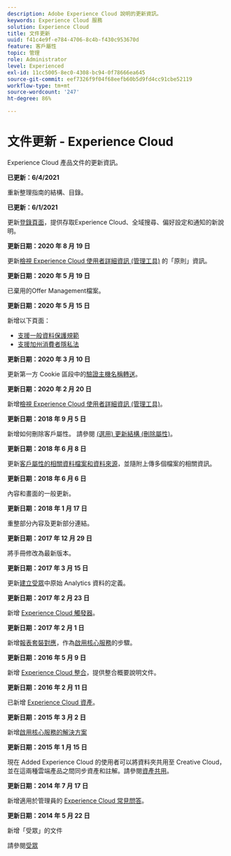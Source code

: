 ```yaml
---
description: Adobe Experience Cloud 說明的更新資訊。
keywords: Experience Cloud 服務
solution: Experience Cloud
title: 文件更新
uuid: f41c4e9f-e784-4706-8c4b-f430c953670d
feature: 客戶屬性
topic: 管理
role: Administrator
level: Experienced
exl-id: 11cc5005-8ec0-4308-bc94-0f78666ea645
source-git-commit: eef7326f9f04f68eefb60b5d9fd4cc91cbe52119
workflow-type: tm+mt
source-wordcount: '247'
ht-degree: 86%

---
```


# 文件更新 - Experience Cloud

Experience Cloud 產品文件的更新資訊。

**已更新：6/4/2021**

重新整理指南的結構、目錄。

**已更新：6/1/2021**

更新[登錄頁面](experience-cloud.md)，提供存取Experience Cloud、全域搜尋、偏好設定和通知的新說明。

**更新日期：2020 年 8 月 19 日**

更新[檢視 Experience Cloud 使用者詳細資訊 (管理工具)](admin-tool-experience-cloud.md) 的「原則」資訊。

**更新日期：2020 年 5 月 19 日**

已棄用的Offer Management檔案。

**更新日期：2020 年 5 月 15 日**

新增以下頁面：

* [支援一般資料保護規範](gdpr.md)
* [支援加州消費者隱私法](ccpa.md)

**更新日期：2020 年 3 月 10 日**

更新第一方 Cookie 區段中的[驗證主機名稱轉送](cookies-first-party.md#validate)。

**更新日期：2020 年 2 月 20 日**

新增[檢視 Experience Cloud 使用者詳細資訊 (管理工具)](admin-tool-experience-cloud.md)。

**更新日期：2018 年 9 月 5 日**

新增如何刪除客戶屬性。 請參閱 [(選用) 更新結構 (刪除屬性)](t-crs-usecase.md#task_6568898BB7C44A42ABFB86532B89063C)。

**更新日期：2018 年 6 月 8 日**

更新[客戶屬性的相關資料檔案和資料來源](crs-data-file.md#concept_DE908F362DF24172BFEF48E1797DAF19)，並隨附上傳多個檔案的相關資訊。

**更新日期：2018 年 6 月 6 日**

內容和畫面的一般更新。

**更新日期：2018 年 1 月 17 日**

重整部分內容及更新部分連結。

**更新日期：2017 年 12 月 29 日**

將手冊修改為最新版本。

**更新日期：2017 年 3 月 15 日**

更新[建立受眾](t-audience-create.md#task_37F407F58BF9459493BB8E968CDFE737)中原始 Analytics 資料的定義。

**更新日期：2017 年 2 月 23 日**

新增 [Experience Cloud 觸發器](triggers.md#concept_887B30241B3E4DB0A2553B2996E2D4FB)。

**更新日期：2017 年 2 月 1 日**

新增[報表套裝對應](core-services.md#concept_apg_zq2_rw)，作為[啟用核心服務](core-services.md#concept_07ED1D5C64234E77976E6D572E78FB9C)的步驟。

**更新日期：2016 年 5 月 9 日**

新增 [Experience Cloud 整合](marketing-cloud-integrations.md#concept_9E6D3E37D1E3452E8CCCFA92AF034F90)，提供整合概要說明文件。

**更新日期：2016 年 2 月 11 日**

已新增 [Experience Cloud 資產](experience-cloud-assets.md#concept_DDA5224C907D4A4F817D795DA0ED64D0)。

**更新日期：2015 年 3 月 2 日**

新增[啟用核心服務的解決方案](core-services.md#concept_07ED1D5C64234E77976E6D572E78FB9C)

**更新日期：2015 年 1 月 15 日**

現在 Added Experience Cloud 的使用者可以將資料夾共用至 Creative Cloud，並在這兩種雲端產品之間同步資產和註解。請參閱[資產共用](creative-cloud.md#concept_3E5A34C3459047D5965F900788A9BA68)。

**更新日期：2014 年 7 月 17 日**

新增適用於管理員的 [Experience Cloud 常見問答](faq.md#concept_13219B4E51784577B6FF78AAA203DE91)。

**更新日期：2014 年 5 月 22 日**

新增「受眾」的文件

請參閱[受眾](audience-library.md#topic_679810123CAA4E0CA4FA3417FB0100C7)
